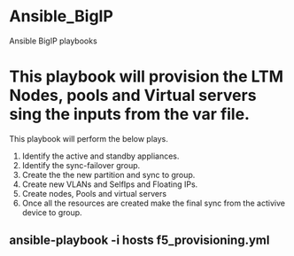 # Ansible_BigIP
Ansible BigIP playbooks

# This playbook will provision the LTM Nodes, pools and Virtual servers sing the inputs from the var file.

This playbook will perform the below plays.

1. Identify the active and standby appliances.
2. Identify the sync-failover group.
3. Create the the new partition and sync to group.
4. Create new VLANs and SelfIps and Floating IPs.
5. Create nodes, Pools and virtual servers
6. Once all the resources are created make the final sync from the activive device to group.


## ansible-playbook -i hosts f5_provisioning.yml
